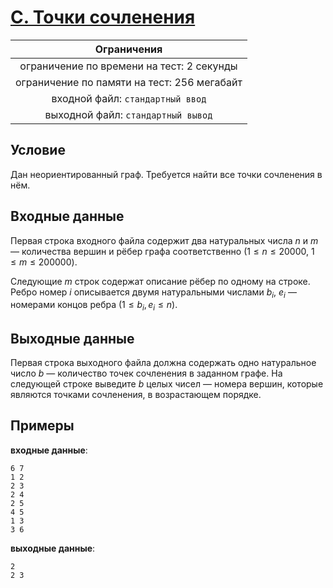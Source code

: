 # [C. Точки сочленения](C.cpp)

| Ограничения                                 |
|:-------------------------------------------:|
| ограничение по времени на тест: 2 секунды   |
| ограничение по памяти на тест: 256 мегабайт |
| входной файл: `стандартный ввод`            |
| выходной файл: `стандартный вывод`          |

## Условие

Дан неориентированный граф. Требуется найти все точки сочленения в нём.

## Входные данные

Первая строка входного файла содержит два натуральных числа $n$ и $m$ — количества вершин и рёбер графа соответственно $(1 \leqslant n \leqslant 20000, ~ 1 \leqslant m \leqslant 200000)$.

Следующие $m$ строк содержат описание рёбер по одному на строке. Ребро номер $i$ описывается двумя натуральными числами $b_i$, $e_i$ — номерами концов ребра $(1 \leqslant b_i, e_i \leqslant n)$.

## Выходные данные

Первая строка выходного файла должна содержать одно натуральное число $b$ — количество точек сочленения в заданном графе. На следующей строке выведите $b$ целых чисел — номера вершин, которые являются точками сочленения, в возрастающем порядке.

## Примеры

**входные данные**:

```text
6 7
1 2
2 3
2 4
2 5
4 5
1 3
3 6
```

**выходные данные**:

```text
2
2 3
```
